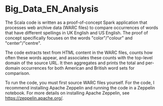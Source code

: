 # Big_Data_EN_Analysis

The Scala code is written as a proof-of-concept Spark application that processes web archive data (WARC files) to compare occurrences of words that have different spellings in UK English and US English. The proof of concept specifically focuses on the words "color"/"colour" and "center"/"centre".

The code extracts text from HTML content in the WARC files, counts how often these words appear, and associates these counts with the top-level domain of the source URL. It then aggregates and prints the total and per-domain occurrences for both American and British word sets for comparison.

To run the code, you must first source WARC files yourself. For the code, I recommend installing Apache Zeppelin and running the code in a Zeppelin notebook. For more details on installing Apache Zeppelin, see https://zeppelin.apache.org/.
